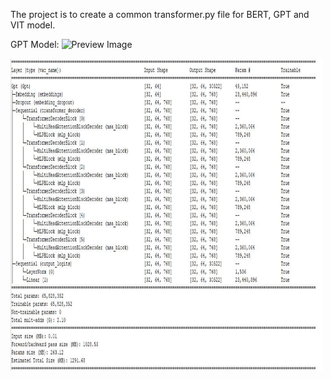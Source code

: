 The project is to create a common transformer.py file for BERT, GPT and VIT model.

GPT Model:
![Preview Image]("https://github.com/saurabhmangal/ERA_late_submissions/blob/main/S17/gpt.jpg") 


<img src="https://github.com/saurabhmangal/ERA_late_submissions/blob/main/S17/gpt.JPG" alt="alt text" width="500" height="500">
